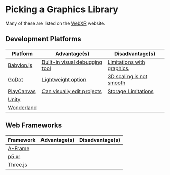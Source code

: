 # Picking a Graphics Library

Many of these are listed on the [WebXR](https://immersiveweb.dev/) website.

## Development Platforms
| Platform                                                                                     | Advantage(s)          | Disadvantage(s) |
|----------------------------------------------------------------------------------------------|-----------------------|-----------------|
| [Babylon.js](https://doc.babylonjs.com/divingDeeper/webXR/introToWebXR)                      | [Built-in visual debugging tool](https://doc.babylonjs.com/toolsAndResources/tools/inspector)| [Limitations with graphics](https://forum.babylonjs.com/t/is-babylon-js-for-me/24502)|
| [GoDot](https://docs.godotengine.org/en/stable/classes/class_webxrinterface.html)            | [Lightweight option](https://www.quora.com/What-kind-of-advantages-does-the-Godot-engine-have-over-other-game-engines)| [3D scaling is not smooth](https://www.quora.com/Is-Godot-better-than-Unity-for-developing-a-game-What-are-the-pros-and-cons)|
| [PlayCanvas](https://developer.playcanvas.com/en/user-manual/xr/using-webxr/)                | [Can visually edit projects](https://developer.playcanvas.com/en/user-manual/introduction/) |[Storage Limitations](https://forum.playcanvas.com/t/you-are-great-but-the-storage-is-too-small/10508)|
| [Unity](https://de-panther.github.io/unity-webxr-export/Documentation/Getting-Started.html)  |                       |                 |
| [Wonderland](https://wonderlandengine.com/about/what-is-wle/)                                |                       |                 |

## Web Frameworks
| Framework                                                                                    | Advantage(s) | Disadvantage(s) |
|----------------------------------------------------------------------------------------------|--------------|-----------------|
| [A-Frame](https://aframe.io/docs/1.3.0/components/webxr.html#sidebar)                        |              |                 |
| [p5.xr](https://p5xr.org/#/?id=getting-started)                                              |              |                 |
| [Three.js](https://threejs.org/docs/)                                                        |              |                 |